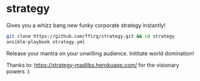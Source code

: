 # strategy

Gives you a whizz bang new funky corporate strategy instantly!

```bash
git clone https://github.com/ffirg/strategy.git && cd strategy
ansible-playbook strategy.yml
```

Release your mantra on your unwilling audience. Inititate world domination!

Thanks to: https://strategy-madlibs.herokuapp.com/ for the visionary powers :)
